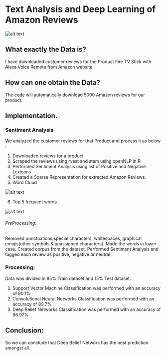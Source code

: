 # Text Analysis and Deep Learning of Amazon Reviews

![alt text](https://github.com/swarupmishal/Text-Mining-of-Amazon-Reviews/blob/master/Extras/data-mining-859x312.jpg)

## What exactly the Data is?
I have downloaded customer reviews for the Product Fire TV Stick with Alexa Voice Remote from Amazon website.


## How can one obtain the Data?
The code will automatically download 5000 Amazon reviews for our product.


## Implementation.
### Sentiment Analysis
We analyzed the customer reviews for that Product and process it as below :
1. Downloaded reviews for a product
2. Scraped the reviews using rvest and stem using openNLP in R
3. Performed Sentiment Analysis using list of Positive and Negative Lexicons
4. Created a Sparse Representation for extracted Amazon Reviews.
5. Word Cloud  

![alt text](https://github.com/swarupmishal/Text-Mining-of-Amazon-Reviews/blob/master/Extras/Capture.PNG)

6. Top 5 frequent words

![alt text](https://github.com/swarupmishal/Text-Mining-of-Amazon-Reviews/blob/master/Extras/Capture1.PNG)

###### PreProcessing:
Removed punctuations,special characters, whitespaces,  graphical emojis(other symbols & unassigned characters). Made the words in lower case. Created corpus from the dataset. Performed Sentiment Analysis and tagged each review as positive, negative or neutral.

### Processing:
Data was divided in 85% Train dataset and 15% Test dataset.
1. Support Vector Machine Classification was performed with an accuracy of 90.1%
2. Convolutional Neural Networks Classification was performed with an accuracy of 89.7%
3. Deep Belief Networks Classification was performed with an accuracy of 96.97%


## Conclusion:
So we can conclude that Deep Belief Network has the best prediction amongst all.
